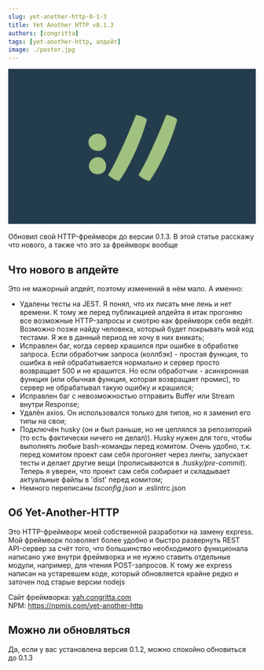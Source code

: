 ```yaml
---
slug: yet-another-http-0-1-3
title: Yet Another HTTP v0.1.3
authors: [congritta]
tags: [yet-another-http, апдейт]
image: ./poster.jpg
---
```


![](./poster.jpg)

Обновил свой HTTP-фреймворк до версии 0.1.3. В этой статье расскажу что нового, а также что это за фреймворк вообще

<!--truncate-->

## Что нового в апдейте

Это не мажорный апдейт, поэтому изменений в нём мало. А именно:

- Удалены тесты на JEST. Я понял, что их писать мне лень и нет времени. К тому же перед публикацией апдейта я итак
  прогоняю все возможные HTTP-запросы и смотрю как фреймворк себя ведёт. Возможно позже найду человека, который
  будет покрывать мой код тестами. Я же в данный период не хочу в них вникать;
- Исправлен баг, когда сервер крашился при ошибке в обработке запроса. Если обработчик
  запроса (коллбэк) - простая функция, то ошибка в ней обрабатывается нормально и сервер просто возвращает 500 и не
  крашится. Но если обработчик - асинхронная функция (или обычная функция, которая возвращает промис), то сервер не
  обрабатывал такую ошибку и крашился;
- Исправлен баг с невозможностью отправить Buffer или Stream внутри Response;
- Удалён axios. Он использовался только для типов, но я заменил его типы на свои;
- Подключён husky (он и был раньше, но не цеплялся за репозиторий (то есть фактически ничего не делал)). Husky нужен
  для того, чтобы выполнять любые bash-команды перед комитом. Очень удобно, т.к. перед комитом проект сам себя
  прогоняет через линты, запускает тесты и делает другие вещи (прописываются в _.husky/pre-commit_). Теперь я уверен,
  что проект сам себя собирает и складывает актуальные файлы в 'dist' перед комитом;
- Немного переписаны _tsconfig.json_ и .eslintrc.json

## Об Yet-Another-HTTP

Это HTTP-фреймворк моей собственной разработки на замену express. Мой фреймворк позволяет более удобно и быстро
развернуть REST API-сервер за счёт того, что большинство необходимого функционала написано уже внутри фреймворка и
не нужно ставить отдельные модули, например, для чтения POST-запросов. К тому же express написан на устаревшем коде,
который обновляется крайне редко и заточен под старые версии nodejs

Сайт фреймворка: [yah.congritta.com](https://yah.congritta.com)<br />
NPM: https://npmjs.com/yet-another-http

## Можно ли обновляться

Да, если у вас установлена версия 0.1.2, можно спокойно обновиться до 0.1.3
